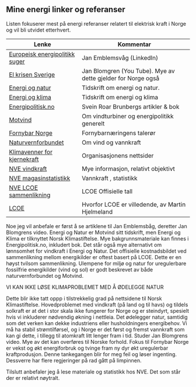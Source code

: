 ## Mine energi linker og referanser

Listen fokuserer mest på energi referanser relatert til elektrisk kraft i Norge og vil bli utvidet etterhvert. 

| Lenke                                                               | Kommentar                       |
|---------------------------------------------------------------------|---------------------------------|
| [Europeisk energipolitikk suger](https://www.linkedin.com/pulse/european-energy-policy-kills-competitiveness-without-any-emblemsv%25C3%25A5g-ah39f/?trackingId=J%2B12DFDCTvCmNHZqb4bhxA%3D%3D) | Jan Emblemsvåg  (LinkedIn)      | 
| [El krisen Sverige](https://www.youtube.com/watch?v=0Oh_w5KrEVc)    | Jan Blomgren (You Tube). Mye av dette gjelder for Norge også |
| [Energi og natur](https://energiognatur.no/energipolitikk-pa-naturens-premisser/) | Tidskrift om energi og natur.   |                                                             |
| [Energi og klima](https://energiognatur.no/energipolitikk-pa-naturens-premisser/) | Tidskrift om energi og klima    |
| [Energipolitisk.no](https://energipolitisk.no/kontakt)              | Svein Roar Brunbergs artikler & bok |
| [Motvind](https://motvind.org/energi-2/)                            | Om vindturbiner og energipolitikk generelt |
| [Fornybar Norge](https://www.fornybarnorge.no/)                     | Fornybarnæringens talerør       |
| [Naturvernforbundet](https://naturvernforbundet.no/laer-mer/vind-og-vannkraft/) | Om vind og vannkraft            |
| [Klimavenner for kjernekraft](https://klimavenner.no/billig-strom/ )| Organisasjonens nettsider |  
| [NVE vindkraft](https://www.nve.no/energi/energisystem/vindkraft/)  | Mye informasjon, relativt objektivt |
| [NVE magasinstatistikk](https://www.nve.no/energi/analyser-og-statistikk/magasinstatistikk/) | Vannkraft , statistikk          |
| [NVE LCOE sammenlikning](https://www.nve.no/energi/analyser-og-statistikk/kostnader-for-kraftproduksjon/) | LCOE Offisielle tall|                                     |                                       | Vannkraft , statistikk                          | 
| [LCOE](https://medium.com/@marhje/why-lcoe-is-not-a-good-metric-for-renewables-82e16c3f7c3b) | Hvorfor LCOE er villedende, av Martin Hjelmeland |

Noe jeg vil anbefale er først å se artiklene til Jan Emblemsbåg, deretter Jan Blomgrens video.
Energi og Natur er Motvind sitt tidskrift, men Energi og Klima er tilknyttet Norsk Klimastiftelse.
Mye bakgrunnsmateriale kan finnes i Energipolitisk.no, inkludert bok.
Det står også mye alternativt om lønnsomhet for vindkraft i Energi og Natur.
Det offisielle kostnadsbildet ved sammenlikning mellom energikilder er oftest basert på LCOE.
Dette er en høyst tvilsom sammenlikning. 
Ulempene for miljø og natur for uregulerbare fossilfrie energikilder (vind og sol) er godt beskrevet av både naturvernforbundet og Motvind.

VI KAN IKKE LØSE KLIMAPROBLEMET MED Å ØDELEGGE NATUR

Dette blir ikke tatt oppp i tilstrekkelig grad på nettsidene til Norsk Klimastiftelse. Hovedproblemet med vindkraft (på land og til havs)
og tildels solkraft er at det i stor skala ikke fungerer for Norge og er steindyrt, 
spesielt hvis vi inkluderer nødvendig økning i nettleia. 
Det ødelegger natur, samtidig som det verken kan dekke industriens eller husholdningers energibehov. 
Vi må ha stabil strømtilførsel, og i Norge er det først og fremst vannkraft
som kan gi dette, i tillegg til atomkraft litt lenger fram i tid. Studer Jan Blomgrens video. 
Mye av det kan overføres til Norske forhold. 
Fokus til Fornybar Norge er vekst og økt energiforbruk og tvinge fram ny dyr økt uregulerbar kraftprodusjon.
Denne tankegangen blir for meg feil og løser ingenting. Dessverre har flere regjeringer på rad gått på limpinnen.

Tilslutt anbefaler jeg å lese materiale og statistikk hos NVE. Det som står der er relativt nøytralt.





